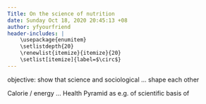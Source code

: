 ```yaml
---
Title: On the science of nutrition
date: Sunday Oct 18, 2020 20:45:13 +08
author: yfyourfriend
header-includes: |
	\usepackage{enumitem}
	\setlistdepth{20}
	\renewlist{itemize}{itemize}{20}
	\setlist[itemize]{label=$\circ$}
---
```




objective: show that science and sociological … shape each other

Calorie / energy … 
Health Pyramid as e.g. of scientific basis of


